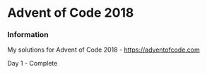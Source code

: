 # Advent of Code 2018

### Information
My solutions for Advent of Code 2018 - https://adventofcode.com

Day 1 - Complete
